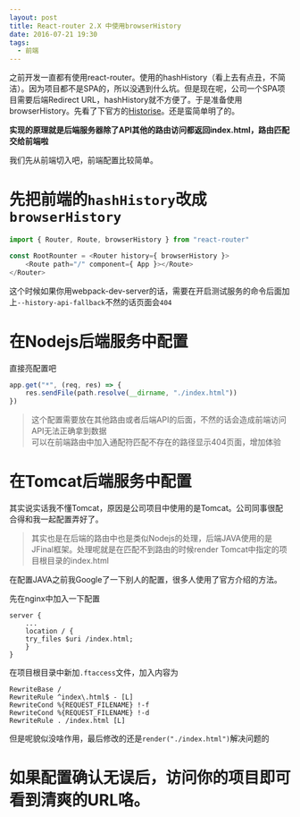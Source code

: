 ```yaml
---
layout: post
title: React-router 2.X 中使用browserHistory
date: 2016-07-21 19:30
tags:
  - 前端
---
```


之前开发一直都有使用react-router。使用的hashHistory（看上去有点丑，不简洁）。因为项目都不是SPA的，所以没遇到什么坑。但是现在呢，公司一个SPA项目需要后端Redirect URL，hashHistory就不方便了。于是准备使用browserHistory。先看了下官方的[Historise](https://github.com/ReactTraining/react-router/blob/master/docs/guides/Histories.md)。还是蛮简单明了的。

__实现的原理就是后端服务器除了API其他的路由访问都返回index.html，路由匹配交给前端啦__


我们先从前端切入吧，前端配置比较简单。

# 先把前端的```hashHistory```改成```browserHistory```

```javascript
import { Router, Route, browserHistory } from "react-router"

const RootRounter = <Router history={ browserHistory }>
    <Route path="/" component={ App }></Route>
</Router>
```

这个时候如果你用webpack-dev-server的话，需要在开启测试服务的命令后面加上```--history-api-fallback```不然的话页面会```404```

# 在Nodejs后端服务中配置

直接亮配置吧

```javascript
app.get("*", (req, res) => {
    res.sendFile(path.resolve(__dirname, "./index.html"))
})
```

> 这个配置需要放在其他路由或者后端API的后面，不然的话会造成前端访问API无法正确拿到数据  
可以在前端路由中加入通配符匹配不存在的路径显示404页面，增加体验

# 在Tomcat后端服务中配置

其实说实话我不懂Tomcat，原因是公司项目中使用的是Tomcat。公司同事很配合得和我一起配置弄好了。

> 其实也是在后端的路由中也是类似Nodejs的处理，后端JAVA使用的是JFinal框架。处理呢就是在匹配不到路由的时候render Tomcat中指定的项目根目录的index.html

在配置JAVA之前我Google了一下别人的配置，很多人使用了官方介绍的方法。

先在nginx中加入一下配置

```shell
server {
    ...
    location / {
    try_files $uri /index.html;
    }
}
```

在项目根目录中新加```.ftaccess```文件，加入内容为

```shell
RewriteBase /
RewriteRule ^index\.html$ - [L]
RewriteCond %{REQUEST_FILENAME} !-f
RewriteCond %{REQUEST_FILENAME} !-d
RewriteRule . /index.html [L]
```

但是呢貌似没啥作用，最后修改的还是```render("./index.html")```解决问题的

# 如果配置确认无误后，访问你的项目即可看到清爽的URL咯。
